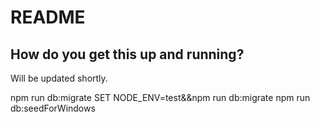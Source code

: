 # README

## How do you get this up and running?
Will be updated shortly.

npm run db:migrate
SET NODE_ENV=test&&npm run db:migrate
npm run db:seedForWindows